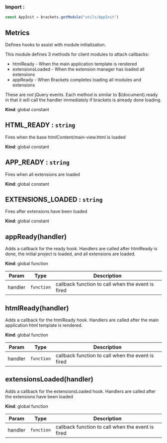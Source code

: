 ### Import :
```js
const AppInit = brackets.getModule("utils/AppInit")
```

<a name="Metrics"></a>

## Metrics
Defines hooks to assist with module initialization.

This module defines 3 methods for client modules to attach callbacks:
   - htmlReady - When the main application template is rendered
   - extensionsLoaded - When the extension manager has loaded all extensions
   - appReady - When Brackets completes loading all modules and extensions

These are *not* jQuery events. Each method is similar to $(document).ready
in that it will call the handler immediately if brackets is already done
loading.

**Kind**: global constant  
<a name="HTML_READY"></a>

## HTML\_READY : <code>string</code>
Fires when the base htmlContent/main-view.html is loaded

**Kind**: global constant  
<a name="APP_READY"></a>

## APP\_READY : <code>string</code>
Fires when all extensions are loaded

**Kind**: global constant  
<a name="EXTENSIONS_LOADED"></a>

## EXTENSIONS\_LOADED : <code>string</code>
Fires after extensions have been loaded

**Kind**: global constant  
<a name="appReady"></a>

## appReady(handler)
Adds a callback for the ready hook. Handlers are called after
htmlReady is done, the initial project is loaded, and all extensions are
loaded.

**Kind**: global function  

| Param | Type | Description |
| --- | --- | --- |
| handler | <code>function</code> | callback function to call when the event is fired |

<a name="htmlReady"></a>

## htmlReady(handler)
Adds a callback for the htmlReady hook. Handlers are called after the
main application html template is rendered.

**Kind**: global function  

| Param | Type | Description |
| --- | --- | --- |
| handler | <code>function</code> | callback function to call when the event is fired |

<a name="extensionsLoaded"></a>

## extensionsLoaded(handler)
Adds a callback for the extensionsLoaded hook. Handlers are called after the
extensions have been loaded

**Kind**: global function  

| Param | Type | Description |
| --- | --- | --- |
| handler | <code>function</code> | callback function to call when the event is fired |

